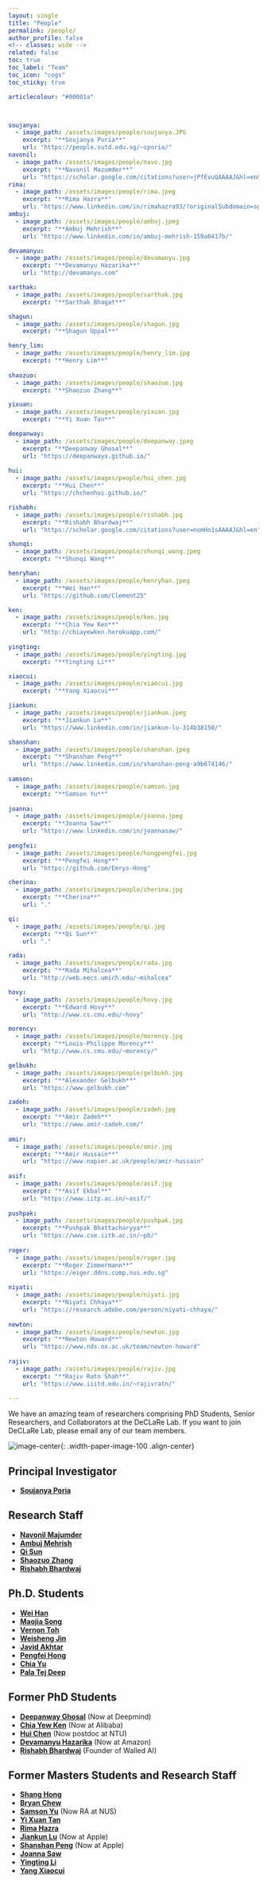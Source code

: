 ```yaml
---
layout: single
title: "People"
permalink: /people/
author_profile: false
<!-- classes: wide -->
related: false
toc: true
toc_label: "Team"
toc_icon: "cogs"
toc_sticky: true

articlecolour: "#00001a"



soujanya:
  - image_path: /assets/images/people/soujanya.JPG
    excerpt: "**Soujanya Poria**"
    url: "https://people.sutd.edu.sg/~sporia/"
navonil:
  - image_path: /assets/images/people/navo.jpg
    excerpt: "**Navonil Mazumder**"
    url: "https://scholar.google.com/citations?user=jPfEvuQAAAAJ&hl=en&oi=ao"
rima:
  - image_path: /assets/images/people/rima.jpeg
    excerpt: "**Rima Hazra**"
    url: "https://www.linkedin.com/in/rimahazra93/?originalSubdomain=sg"
ambuj:
  - image_path: /assets/images/people/ambuj.jpeg
    excerpt: "**Ambuj Mehrish**"
    url: "https://www.linkedin.com/in/ambuj-mehrish-159a0417b/"

devamanyu:
  - image_path: /assets/images/people/devamanyu.jpg
    excerpt: "**Devamanyu Hazarika**"
    url: "http://devamanyu.com"

sarthak:
  - image_path: /assets/images/people/sarthak.jpg
    excerpt: "**Sarthak Bhagat**"

shagun:
  - image_path: /assets/images/people/shagun.jpg
    excerpt: "**Shagun Uppal**"

henry_lim:
  - image_path: /assets/images/people/henry_lim.jpg
    excerpt: "**Henry Lim**"
    
shaozuo:
  - image_path: /assets/images/people/shaozuo.jpg
    excerpt: "**Shaozuo Zhang**"

yixuan: 
  - image_path: /assets/images/people/yixuan.jpg
    excerpt: "**Yi Xuan Tan**"

deepanway:
  - image_path: /assets/images/people/deepanway.jpeg
    excerpt: "**Deepanway Ghosal**"
    url: "https://deepanwayx.github.io/"
   
hui:
  - image_path: /assets/images/people/hui_chen.jpg
    excerpt: "**Hui Chen**"
    url: "https://chchenhui.github.io/"

rishabh:
  - image_path: /assets/images/people/rishabh.jpg
    excerpt: "**Rishabh Bhardwaj**"
    url: "https://scholar.google.com/citations?user=nomHn1sAAAAJ&hl=en"

shunqi:
  - image_path: /assets/images/people/shunqi_wang.jpeg
    excerpt: "**Shunqi Wang**"

henryhan:
  - image_path: /assets/images/people/henryhan.jpeg
    excerpt: "**Wei Han**"
    url: "https://github.com/Clement25"

ken:
  - image_path: /assets/images/people/ken.jpg
    excerpt: "**Chia Yew Ken**"
    url: "http://chiayewken.herokuapp.com/"
  
yingting:
  - image_path: /assets/images/people/yingting.jpg
    excerpt: "**Yingting Li**"

xiaocui:
  - image_path: /assets/images/people/xiaocui.jpg
    excerpt: "**Yang Xiaocui**"

jiankun:
  - image_path: /assets/images/people/jiankun.jpeg
    excerpt: "**Jiankun Lu**"
    url: "https://www.linkedin.com/in/jiankun-lu-314b38150/"

shanshan:
  - image_path: /assets/images/people/shanshan.jpeg
    excerpt: "**Shanshan Peng**"
    url: "https://www.linkedin.com/in/shanshan-peng-a9b674146/"
  
samson:
  - image_path: /assets/images/people/samson.jpg
    excerpt: "**Samson Yu**"
    
joanna:
  - image_path: /assets/images/people/joanna.jpeg
    excerpt: "**Joanna Saw**"
    url: "https://www.linkedin.com/in/joannasaw/"
    
pengfei:
  - image_path: /assets/images/people/hongpengfei.jpg
    excerpt: "**Pengfei Hong**"
    url: "https://github.com/Emrys-Hong"

cherina:
  - image_path: /assets/images/people/cherina.jpg
    excerpt: "**Cherina**"
    url: "."

qi:
  - image_path: /assets/images/people/qi.jpg
    excerpt: "**Qi Sun**"
    url: "."

rada:
  - image_path: /assets/images/people/rada.jpg
    excerpt: "**Rada Mihalcea**"
    url: "http://web.eecs.umich.edu/~mihalcea"

hovy:
  - image_path: /assets/images/people/hovy.jpg
    excerpt: "**Edward Hovy**"
    url: "http://www.cs.cmu.edu/~hovy"

morency:
  - image_path: /assets/images/people/morency.jpg
    excerpt: "**Louis-Philippe Morency**"
    url: "http://www.cs.cmu.edu/~morency/"

gelbukh:
  - image_path: /assets/images/people/gelbukh.jpg
    excerpt: "**Alexander Gelbukh**"
    url: "https://www.gelbukh.com"

zadeh:
  - image_path: /assets/images/people/zadeh.jpg
    excerpt: "**Amir Zadeh**"
    url: "https://www.amir-zadeh.com/"
    
amir:
  - image_path: /assets/images/people/amir.jpg
    excerpt: "**Amir Hussain**"
    url: "https://www.napier.ac.uk/people/amir-hussain"
       
asif:
  - image_path: /assets/images/people/asif.jpg
    excerpt: "**Asif Ekbal**"
    url: "https://www.iitp.ac.in/~asif/"
  
pushpak:
  - image_path: /assets/images/people/pushpak.jpg
    excerpt: "**Pushpak Bhattacharyya**"
    url: "https://www.cse.iitb.ac.in/~pb/"
    
roger:
  - image_path: /assets/images/people/roger.jpg
    excerpt: "**Roger Zimmermann**"
    url: "https://eiger.ddns.comp.nus.edu.sg"
    
niyati:
  - image_path: /assets/images/people/niyati.jpg
    excerpt: "**Niyati Chhaya**"
    url: "https://research.adobe.com/person/niyati-chhaya/"
    
newton:
  - image_path: /assets/images/people/newton.jpg
    excerpt: "**Newton Howard**"
    url: "https://www.nds.ox.ac.uk/team/newton-howard"
   
rajiv:
  - image_path: /assets/images/people/rajiv.jpg
    excerpt: "**Rajiv Ratn Shah**"
    url: "https://www.iiitd.edu.in/~rajivratn/"
     
---
```


We have an amazing team of researchers comprising PhD Students, Senior Researchers, and Collaborators at the DeCLaRe Lab. If you want to join DeCLaRe Lab, please email any of our team members.

![image-center](/assets/images/resources/team.jpg){: .width-paper-image-100 .align-center}

## Principal Investigator

* [**Soujanya Poria**](https://people.sutd.edu.sg/~sporia/)

## Research Staff

* [**Navonil Majumder**](https://scholar.google.com/citations?user=jPfEvuQAAAAJ&hl=en&oi=ao)
* [**Ambuj Mehrish**](https://www.linkedin.com/in/ambuj-mehrish-159a0417b/)
* [**Qi Sun**](https://scholar.google.com/citations?user=GpH4vXwAAAAJ)
* [**Shaozuo Zhang**](https://sg.linkedin.com/in/shaozuo-zhang-233a7b195)
* [**Rishabh Bhardwaj**](https://scholar.google.com/citations?user=nomHn1sAAAAJ&hl=en)

## Ph.D. Students

* [**Wei Han**](https://github.com/Clement25)
* [**Maojia Song**](https://scholar.google.com/citations?user=J1cg8fIAAAAJ&hl=zh-CN)
* [**Vernon Toh**](https://scholar.google.com/citations?user=ZUPDabgAAAAJ&hl=en)
* [**Weisheng Jin**](https://scholar.google.com/citations?user=6ycWC-cAAAAJ&hl=en)
* [**Javid Akhtar**](https://www.linkedin.com/in/jaavid-aktar-7481451bb/)
* [**Pengfei Hong**](https://github.com/Emrys-Hong)
* [**Chia Yu**](https://github.com/hungchiayu1)
* [**Pala Tej Deep**](https://github.com/Tej-Deep)

## Former PhD Students

* [**Deepanway Ghosal**](https://deepanwayx.github.io/) (Now at Deepmind)
* [**Chia Yew Ken**](http://chiayewken.herokuapp.com/) (Now at Alibaba)
* [**Hui Chen**](https://chchenhui.github.io/) (Now postdoc at NTU)
* [**Devamanyu Hazarika**](http://devamanyu.com) (Now at Amazon)
* [**Rishabh Bhardwaj**](https://scholar.google.com/citations?user=nomHn1sAAAAJ&hl=en) (Founder of Walled AI)


## Former Masters Students and Research Staff

* [**Shang Hong**](https://scholar.google.com/citations?user=Oh-S7jsAAAAJ&hl=en)
* [**Bryan Chew**](https://www.linkedin.com/in/bchewlj/?originalSubdomain=sg)
* [**Samson Yu**](https://samsonyubaijian.github.io) (Now RA at NUS)
* [**Yi Xuan Tan**](https://sg.linkedin.com/in/yi-xuan-tan-41b64617a)
* [**Rima Hazra**](https://www.linkedin.com/in/rimahazra93)
* [**Jiankun Lu**](https://www.linkedin.com/in/jiankun-lu-314b38150/) (Now at Apple)
* [**Shanshan Peng**](https://www.linkedin.com/in/shanshan-peng-a9b674146/) (Now at Apple)
* [**Joanna Saw**](https://www.linkedin.com/in/joannasaw/)
* [**Yingting Li**](https://www.linkedin.com/in/yingting-li-a598481b8)
* [**Yang Xiaocui**](https://yangxiaocui1215.github.io)
